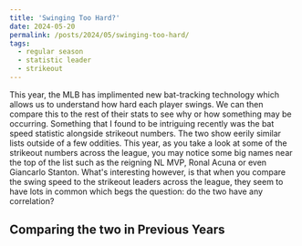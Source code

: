 ```yaml
---
title: 'Swinging Too Hard?'
date: 2024-05-20
permalink: /posts/2024/05/swinging-too-hard/
tags:
  - regular season
  - statistic leader
  - strikeout
---
```


This year, the MLB has implimented new bat-tracking technology which allows us to understand how hard each player swings. We can then compare this to the rest of their stats to see why or how something may be occurring. Something that I found to be intriguing recently was the bat speed statistic alongside strikeout numbers. The two show eerily similar lists outside of a few oddities. 
This year, as you take a look at some of the strikeout numbers across the league, you may notice some big names near the top of the list such as the reigning NL MVP, 
Ronal Acuna or even Giancarlo Stanton. What's interesting however, is that when you compare the swing speed to the strikeout leaders across the league, they seem to 
have lots in common which begs the question: do the two have any correlation?


Comparing the two in Previous Years
------
